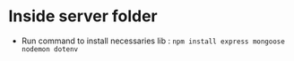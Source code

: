 # Inside server folder

* Run command to install necessaries lib : ```npm install express mongoose nodemon dotenv```
